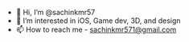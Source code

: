 - 👋 Hi, I’m @sachinkmr57
- 👀 I’m interested in iOS, Game dev, 3D, and design
- 📫 How to reach me - sachinkmr571@gmail.com

<!---
sachinkmr57/sachinkmr57 is a ✨ special ✨ repository because its `README.md` (this file) appears on your GitHub profile.
You can click the Preview link to take a look at your changes.
--->
